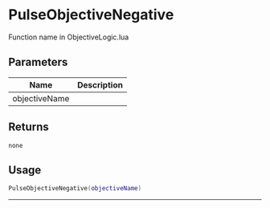 # PulseObjectiveNegative

Function name in ObjectiveLogic.lua

## Parameters

| Name          | Description |
| ------------- | ----------- |
| objectiveName |             |

## Returns

`none`

## Usage

```lua
PulseObjectiveNegative(objectiveName)
```

---
